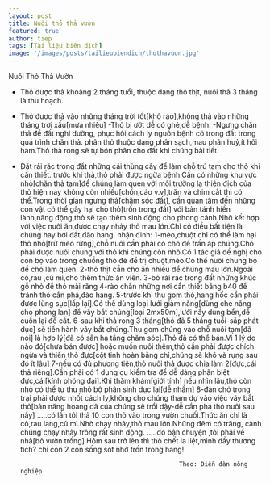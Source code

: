 ```yaml
---
layout: post
title: Nuôi thỏ thả vườn
featured: true
author: tiep
tags: [Tài liệu biên dịch]
image: '/images/posts/tailieubiendich/thothavuon.jpg'
---
```

Nuôi Thỏ Thả Vườn

- Thỏ được thả khoảng 2 tháng tuổi, thuộc dạng thỏ thịt, nuôi thả 3 tháng là thu hoạch.
- Thỏ được thả vào những tháng trời tốt[khô ráo],không thả vào những tháng trời xấu[mưa nhiều]
-Thỏ bị ướt dễ có ghẻ,dễ bệnh.
-Ngưng chăn thả để đất nghỉ dưỡng, phục hồi,cách ly nguồn bệnh có trong đất trong quá trình chăn thả.
phân thỏ thuộc dạng phân sạch,mau phân huỷ,ít hôi hám.Thỏ thả rong sẽ tự bón phân cho đất khi chúng bài tiết.

- Đặt rải rác trong đất những cái thùng cây để làm chỗ trú tạm cho thỏ khi cần thiết.
trước khi thả,thỏ phải được ngừa bệnh.Cần có những khu vực nhỏ[chăn thả tạm]để chúng làm quen với môi trường lạ
thiên địch của thỏ hiện nay không còn nhiều[chồn,cáo v.v],trăn và chim cắt thì có thể.Trong thời gian ngưng thả[chăm sóc đất], cần quan tâm đến những con vật có thể gây hại cho thỏ[trốn trong đất]
với bản  tánh hiền lành,năng động,thỏ sẽ tạo thêm sinh động cho phong cảnh.Nhờ kết hợp với việc nuôi ăn,được chạy nhảy thỏ mau lớn.Chỉ có điều bất tiện là chúng hay bới đất,đào hang.
nhận đinh:
1-mèo,chuột chỉ có thể làm hại thỏ nhỏ[trừ mèo rừng],chỗ nuôi cần phải có chó để trấn áp chúng.Chó phải được nuôi chung với thỏ khi chúng còn nhỏ.Có 1 tác giả đề nghị cho con bọ vào trong chuồng thỏ đẻ để trị chuột,mèo.Có thể nuôi chung bọ để chó làm quen.
2-thỏ thịt cần cho ăn nhiều để chúng mau lớn.Ngoài cỏ,rau ,củ mì,cho thêm thức ăn viên.
3-bỏ rải rác trong đất những khúc gỗ nhỏ để thỏ mài răng
4-rào chắn những nơi cần thiết bằng b40 để tránh thỏ cắn phá,đào hang.
5-trước khi thu gom thỏ,hang hốc cần phải được lùng sục[lấp lại].Có thể dùng loại lưới giảm nắng[dùng che nắng cho phong lan] để vây bắt chúng[loại 2mx50m],lưới nầy dùng bền,dễ cuốn lại để cất.
6-sau khi thả rong 3 tháng[thỏ đã 5 tháng tuổi-sắp phát dục] sẽ tiến hành vây bắt chúng.Thu gom chúng vào chỗ nuôi tạm[đã nói] là hợp lý[đã có sẳn hạ tầng chăm sóc].Thỏ đã có thể bán.Vì 1 lý do nào đó[chưa bán được] hoặc muốn nuôi thêm,thỏ cần phải được chích ngừa và thiến thỏ đực[cột tinh hoàn bằng chỉ,chúng sẽ khô và rụng sau đó ít lâu]
7-nếu có đủ phương tiện,thỏ nuôi thả được chia làm 2[đực,cái thả riêng].Cần phải có 1 dụng cụ kiểm tra để dễ dàng phân biệt đực,cái[kính phóng đại].Khi thăm khám[giới tính] nếu nhìn lâu,thỏ còn nhỏ có thể tự thu nhỏ bộ phận sinh dục lại[dễ nhầm]
8-đàn chó trong trại phải được nhốt cách ly,không cho chúng tham dự vào việc vây bắt thỏ[bản năng hoang dã của chúng sẽ trổi dậy-dễ cắn phá thỏ nuôi sau nầy]
.....có lần tôi thả 10 con thỏ vào trong vườn chuối.Thức ăn chỉ là cỏ,rau lang,củ mì.Nhờ chạy nhảy,thỏ mau lớn.Những đêm có trăng, cảnh chúng chạy nhảy trông rất sinh động.
.....do bận chuyện ,tôi phải về nhà[bỏ vườn trống].Hôm sau trở lên thì thỏ chết la liệt,mình đầy thương tích? chỉ còn 2 con sống sót nhờ trốn trong hang!

                                                  Theo: Diễn đàn nông nghiệp
